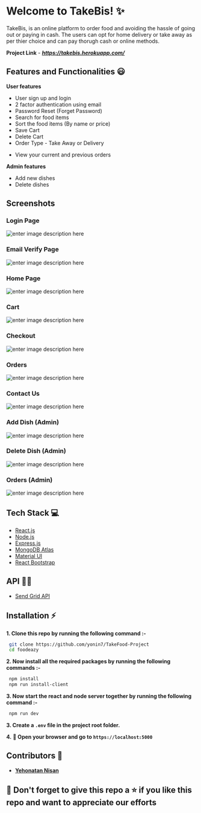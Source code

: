 # Welcome to TakeBis! ✨

<!-- [![PRs Welcome](https://img.shields.io/badge/PRs-welcome-brightgreen.svg?style=flat-square)](https://foodeazy.herokuapp.com/)&nbsp;[![Build passing](https://img.shields.io/badge/Build-Passing-brightgreen.svg?style=flat-square)](https://foodeazy.herokuapp.com/)&nbsp;[![Open Source Love](https://badges.frapsoft.com/os/v1/open-source.svg?v=102)](https://foodeazy.herokuapp.com/)&nbsp;[![License](https://img.shields.io/badge/license-MIT-brightgreen)](https://foodeazy.herokuapp.com/)&nbsp;![Made with Love in India](https://madewithlove.org.in/badge.svg) -->

TakeBis, is an online platform to order food and avoiding the hassle of going out or paying in cash. The users can opt for home delivery or take away as per thier choice and can pay thorugh cash or online methods.

<!-- In the times of COVID-19 where social distancing is such an important measure we think our website can help restaurants and customers. -->

**Project Link** - ***https://takebis.herokuapp.com/***
<br />

## Features and Functionalities 😃

**User features**

- User sign up and login
- 2 factor authentication using email
- Password Reset (Forget Password)
- Search for food items
- Sort the food items (By name or price)
- Save Cart
- Delete Cart
- Order Type - Take Away or Delivery
<!-- - Payment Methods - Cash or Online (using PayTM wallet, Debit/Credit card, Net Banking) -->
- View your current and previous orders

**Admin features**

- Add new dishes
- Delete dishes

## Screenshots

### Login Page

![enter image description here](https://raw.githubusercontent.com/yonin7/TakeFood-Project/master/readme_images/login.png)

### Email Verify Page

![enter image description here](https://raw.githubusercontent.com/yonin7/TakeFood-Project/master/readme_images/verify.png)

### Home Page

![enter image description here](https://raw.githubusercontent.com/yonin7/TakeFood-Project/master/readme_images/menu.png)

### Cart

![enter image description here](https://raw.githubusercontent.com/yonin7/TakeFood-Project/master/readme_images/cart.png)

### Checkout

![enter image description here](https://raw.githubusercontent.com/yonin7/TakeFood-Project/master/readme_images/checkout.png)

### Orders

![enter image description here](https://raw.githubusercontent.com/yonin7/TakeFood-Project/master/readme_images/order.png)

### Contact Us

![enter image description here](https://raw.githubusercontent.com/yonin7/TakeFood-Project/master/readme_images/contact_us.png)

### Add Dish (Admin)

![enter image description here](https://raw.githubusercontent.com/yonin7/TakeFood-Project/master/readme_images/add_dish.png)

### Delete Dish (Admin)

![enter image description here](https://raw.githubusercontent.com/yonin7/TakeFood-Project/master/readme_images/delete_items.png)

### Orders (Admin)

![enter image description here](https://raw.githubusercontent.com/yonin7/TakeFood-Project/master/readme_images/orderAdmin.png)

## Tech Stack 💻

- [React.js](https://reactjs.org/)
- [Node.js](https://nodejs.org/en/)
- [Express.js](https://expressjs.com/)
- [MongoDB Atlas](https://www.mongodb.com/cloud/atlas)
- [Material UI](https://material-ui.com/)
- [React Bootstrap](https://react-bootstrap.github.io/)

## API :man_technologist:

<!-- - [PayTM API](https://developer.paytm.com/docs/) -->

- [Send Grid API](https://sendgrid.com/)
<!-- - [Cloudinary API](https://cloudinary.com/) -->

## Installation :zap:

**1. Clone this repo by running the following command :-**

```bash
 git clone https://github.com/yonin7/TakeFood-Project
 cd foodeazy
```

**2. Now install all the required packages by running the following commands :-**

```bash
 npm install
 npm run install-client
```

**3. Now start the react and node server together by running the following command :-**

```bash
 npm run dev
```

**3. Create a `.env` file in the project root folder.**

<!-- - `.env.sample` file contains all the environment variables required for running the project. -->

**4.** **🎉 Open your browser and go to `https://localhost:5000`**

## Contributors 🤝

- [**Yehonatan Nisan**](https://www.linkedin.com/in/yehonatan-nissan/)

## 🤩 Don't forget to give this repo a ⭐ if you like this repo and want to appreciate our efforts

<!--
[![forthebadge](https://forthebadge.com/images/badges/built-with-love.svg)](https://forthebadge.com)
[![forthebadge](https://forthebadge.com/images/badges/built-by-developers.svg)](https://forthebadge.com) -->
